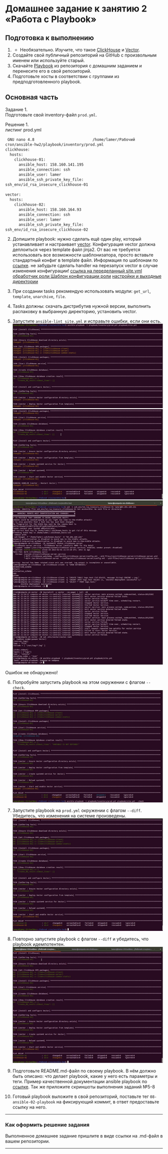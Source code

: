 # Домашнее задание к занятию 2 «Работа с Playbook»

## Подготовка к выполнению

1. * Необязательно. Изучите, что такое [ClickHouse](https://www.youtube.com/watch?v=fjTNS2zkeBs) и [Vector](https://www.youtube.com/watch?v=CgEhyffisLY).
2. Создайте свой публичный репозиторий на GitHub с произвольным именем или используйте старый.
3. Скачайте [Playbook](./playbook/) из репозитория с домашним заданием и перенесите его в свой репозиторий.
4. Подготовьте хосты в соответствии с группами из предподготовленного playbook.

## Основная часть

Задание  1.  
  Подготовьте свой inventory-файл `prod.yml`.  

Решение 1.  
листинг prod.yml
```
 GNU nano 4.8                          /home/lamer/Рабочий стол/ansible-hw2/playbook/inventory/prod.yml                                    
clickhouse:
  hosts:
    clickhouse-01:
      ansible_host: 158.160.141.195
      ansible_connection: ssh
      ansible_user: lamer
      ansible_ssh_private_key_file: ssh_env/id_rsa_insecure_clickhouse-01

vector:
  hosts:
    clickhouse-02:
      ansible_host: 158.160.164.93
      ansible_connection: ssh
      ansible_user: lamer
      ansible_ssh_private_key_file: ssh_env/id_rsa_insecure_clickhouse-02
```

2. Допишите playbook: нужно сделать ещё один play, который устанавливает и настраивает [vector](https://vector.dev). Конфигурация vector должна деплоиться через template файл jinja2. От вас не требуется использовать все возможности шаблонизатора, просто вставьте стандартный конфиг в template файл. Информация по шаблонам по [ссылке](https://www.dmosk.ru/instruktions.php?object=ansible-nginx-install). не забудьте сделать handler на перезапуск vector в случае изменения конфигурации!
[ссылка на переделанный site.yml](https://github.com/ysatii/ansible-hw2/blob/main/playbook/site.yml)  
[обработчик роли  ](https://github.com/ysatii/ansible-hw2/blob/main/playbook/roles/vector/handlers/main.yml)
[Шаблон конфигурации роли](https://github.com/ysatii/ansible-hw2/blob/main/playbook/roles/vector/templates/vector.toml.j2)
[настройки и выходные директории](https://github.com/ysatii/ansible-hw2/blob/main/playbook/roles/vector/tasks/main.yml)

3. При создании tasks рекомендую использовать модули: `get_url`, `template`, `unarchive`, `file`.
4. Tasks должны: скачать дистрибутив нужной версии, выполнить распаковку в выбранную директорию, установить vector.
5. Запустите `ansible-lint site.yml` и исправьте ошибки, если они есть.
 ![рис 1](https://github.com/ysatii/ansible-hw2/blob/main/img/img_ansble1.jpg)  
 ![рис 2](https://github.com/ysatii/ansible-hw2/blob/main/img/img_ansble2.jpg)
 ![рис 3](https://github.com/ysatii/ansible-hw2/blob/main/img/img_ansble3.jpg)
 ![рис 4](https://github.com/ysatii/ansible-hw2/blob/main/img/img_ansble4.jpg)

Ошибок не обнаружено!  

6. Попробуйте запустить playbook на этом окружении с флагом `--check`.
 ![рис 5](https://github.com/ysatii/ansible-hw2/blob/main/img/img_ansble5.jpg)

7. Запустите playbook на `prod.yml` окружении с флагом `--diff`. Убедитесь, что изменения на системе произведены.
 ![рис 6  ](https://github.com/ysatii/ansible-hw2/blob/main/img/img_ansble6.jpg)


8. Повторно запустите playbook с флагом `--diff` и убедитесь, что playbook идемпотентен.
 ![рис 7](https://github.com/ysatii/ansible-hw2/blob/main/img/img_ansble7.jpg)

9. Подготовьте README.md-файл по своему playbook. В нём должно быть описано: что делает playbook, какие у него есть параметры и теги. Пример качественной документации ansible playbook по [ссылке](https://github.com/opensearch-project/ansible-playbook). Так же приложите скриншоты выполнения заданий №5-8
10. Готовый playbook выложите в свой репозиторий, поставьте тег `08-ansible-02-playbook` на фиксирующий коммит, в ответ предоставьте ссылку на него.

---

### Как оформить решение задания

Выполненное домашнее задание пришлите в виде ссылки на .md-файл в вашем репозитории.

---
